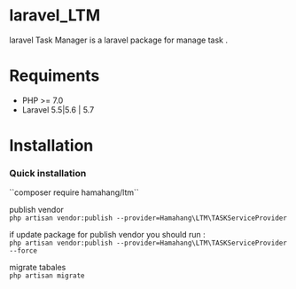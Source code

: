 # laravel_LTM
laravel Task Manager  is a laravel package for manage task .

# Requiments 
<ul>
<li>
PHP >= 7.0
</li>
<li>
Laravel 5.5|5.6 | 5.7
</li>
</ul>

# Installation
<h3>Quick installation</h3>
``composer require hamahang/ltm``

publish vendor  
``php artisan vendor:publish --provider=Hamahang\LTM\TASKServiceProvider``

if update package for publish vendor you should run :  
``php artisan vendor:publish --provider=Hamahang\LTM\TASKServiceProvider --force``

migrate tabales  
``php artisan migrate``
